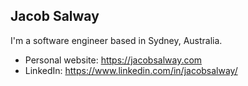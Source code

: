 ## Jacob Salway

I'm a software engineer based in Sydney, Australia.

* Personal website: https://jacobsalway.com
* LinkedIn: https://www.linkedin.com/in/jacobsalway/
